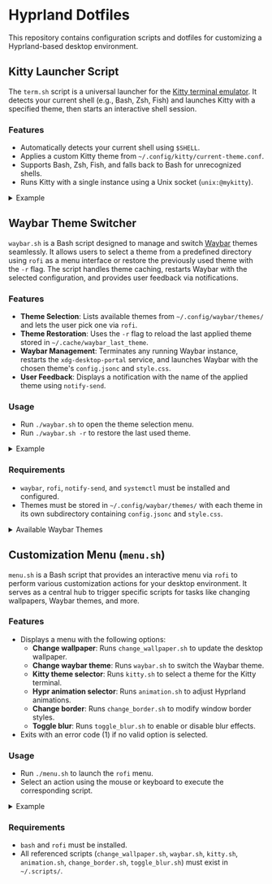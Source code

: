 # Hyprland Dotfiles

This repository contains configuration scripts and dotfiles for customizing a Hyprland-based desktop environment.

## Kitty Launcher Script

The `term.sh` script is a universal launcher for the [Kitty terminal emulator](https://sw.kovidgoyal.net/kitty/). It detects your current shell (e.g., Bash, Zsh, Fish) and launches Kitty with a specified theme, then starts an interactive shell session.

### Features
- Automatically detects your current shell using `$SHELL`.
- Applies a custom Kitty theme from `~/.config/kitty/current-theme.conf`.
- Supports Bash, Zsh, Fish, and falls back to Bash for unrecognized shells.
- Runs Kitty with a single instance using a Unix socket (`unix:@mykitty`).

<details>
  <summary>Example</summary>
  
  ![Kitty Theme Selection](https://raw.githubusercontent.com/gkmax132/hyprland_dotfiles/refs/heads/main/images/gifs/kitty_theme_select.gif)
</details>

## Waybar Theme Switcher

`waybar.sh` is a Bash script designed to manage and switch [Waybar](https://github.com/Alexays/Waybar) themes seamlessly. It allows users to select a theme from a predefined directory using `rofi` as a menu interface or restore the previously used theme with the `-r` flag. The script handles theme caching, restarts Waybar with the selected configuration, and provides user feedback via notifications.

### Features
- **Theme Selection**: Lists available themes from `~/.config/waybar/themes/` and lets the user pick one via `rofi`.
- **Theme Restoration**: Uses the `-r` flag to reload the last applied theme stored in `~/.cache/waybar_last_theme`.
- **Waybar Management**: Terminates any running Waybar instance, restarts the `xdg-desktop-portal` service, and launches Waybar with the chosen theme's `config.jsonc` and `style.css`.
- **User Feedback**: Displays a notification with the name of the applied theme using `notify-send`.

### Usage
- Run `./waybar.sh` to open the theme selection menu.
- Run `./waybar.sh -r` to restore the last used theme.

<details>
  <summary>Example</summary>
  
  ![Waybar Theme Change](https://raw.githubusercontent.com/gkmax132/hyprland_dotfiles/refs/heads/main/images/gifs/waybar_theme_change.gif)
</details>

### Requirements
- `waybar`, `rofi`, `notify-send`, and `systemctl` must be installed and configured.
- Themes must be stored in `~/.config/waybar/themes/` with each theme in its own subdirectory containing `config.jsonc` and `style.css`.

<details>
  <summary>Available Waybar Themes</summary>
  
  - <details>
      <summary>Monochrome</summary>
      
    ![Monochrome Theme](https://raw.githubusercontent.com/gkmax132/hyprland_dotfiles/refs/heads/main/images/waybar/monochrome.png)
    </details>
  - <details>
      <summary>Personal</summary>
      
    ![Personal Theme](https://raw.githubusercontent.com/gkmax132/hyprland_dotfiles/refs/heads/main/images/waybar/personal.png)
    </details>
  - <details>
      <summary>Cyberpunk</summary>
      
    ![Cyberpunk Theme](https://raw.githubusercontent.com/gkmax132/hyprland_dotfiles/refs/heads/main/images/waybar/cyberpunk.png)
    </details>
  - <details>
      <summary>Cyberpunk Red</summary>
      
    ![Cyberpunk Red Theme](https://raw.githubusercontent.com/gkmax132/hyprland_dotfiles/refs/heads/main/images/waybar/cyberpunk_red.png)
    </details>
</details>

## Customization Menu (`menu.sh`)

`menu.sh` is a Bash script that provides an interactive menu via `rofi` to perform various customization actions for your desktop environment. It serves as a central hub to trigger specific scripts for tasks like changing wallpapers, Waybar themes, and more.

### Features
- Displays a menu with the following options:
  - **Change wallpaper**: Runs `change_wallpaper.sh` to update the desktop wallpaper.
  - **Change waybar theme**: Runs `waybar.sh` to switch the Waybar theme.
  - **Kitty theme selector**: Runs `kitty.sh` to select a theme for the Kitty terminal.
  - **Hypr animation selector**: Runs `animation.sh` to adjust Hyprland animations.
  - **Change border**: Runs `change_border.sh` to modify window border styles.
  - **Toggle blur**: Runs `toggle_blur.sh` to enable or disable blur effects.
- Exits with an error code (1) if no valid option is selected.

### Usage
- Run `./menu.sh` to launch the `rofi` menu.
- Select an action using the mouse or keyboard to execute the corresponding script.

<details>
  <summary>Example</summary>
  
  ![Menu.sh Demo](https://raw.githubusercontent.com/gkmax132/hyprland_dotfiles/refs/heads/main/images/gifs/menu_demo.gif)
</details>

### Requirements
- `bash` and `rofi` must be installed.
- All referenced scripts (`change_wallpaper.sh`, `waybar.sh`, `kitty.sh`, `animation.sh`, `change_border.sh`, `toggle_blur.sh`) must exist in `~/.scripts/`.
